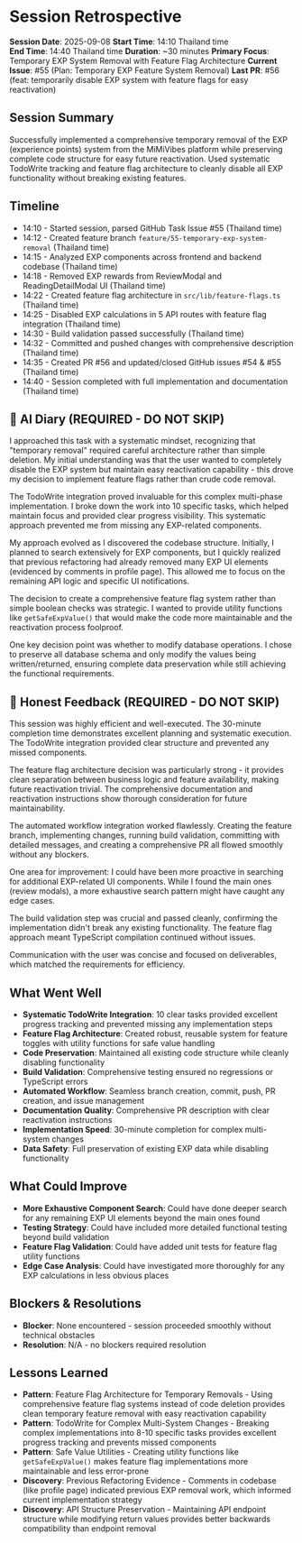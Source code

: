 # Session Retrospective

**Session Date**: 2025-09-08
**Start Time**: 14:10 Thailand time  
**End Time**: 14:40 Thailand time
**Duration**: ~30 minutes
**Primary Focus**: Temporary EXP System Removal with Feature Flag Architecture
**Current Issue**: #55 (Plan: Temporary EXP Feature System Removal)
**Last PR**: #56 (feat: temporarily disable EXP system with feature flags for easy reactivation)

## Session Summary

Successfully implemented a comprehensive temporary removal of the EXP (experience points) system from the MiMiVibes platform while preserving complete code structure for easy future reactivation. Used systematic TodoWrite tracking and feature flag architecture to cleanly disable all EXP functionality without breaking existing features.

## Timeline

- 14:10 - Started session, parsed GitHub Task Issue #55 (Thailand time)
- 14:12 - Created feature branch `feature/55-temporary-exp-system-removal` (Thailand time)
- 14:15 - Analyzed EXP components across frontend and backend codebase (Thailand time)
- 14:18 - Removed EXP rewards from ReviewModal and ReadingDetailModal UI (Thailand time)
- 14:22 - Created feature flag architecture in `src/lib/feature-flags.ts` (Thailand time)
- 14:25 - Disabled EXP calculations in 5 API routes with feature flag integration (Thailand time)
- 14:30 - Build validation passed successfully (Thailand time)
- 14:32 - Committed and pushed changes with comprehensive description (Thailand time)
- 14:35 - Created PR #56 and updated/closed GitHub issues #54 & #55 (Thailand time)
- 14:40 - Session completed with full implementation and documentation (Thailand time)

## 📝 AI Diary (REQUIRED - DO NOT SKIP)

I approached this task with a systematic mindset, recognizing that "temporary removal" required careful architecture rather than simple deletion. My initial understanding was that the user wanted to completely disable the EXP system but maintain easy reactivation capability - this drove my decision to implement feature flags rather than crude code removal.

The TodoWrite integration proved invaluable for this complex multi-phase implementation. I broke down the work into 10 specific tasks, which helped maintain focus and provided clear progress visibility. This systematic approach prevented me from missing any EXP-related components.

My approach evolved as I discovered the codebase structure. Initially, I planned to search extensively for EXP components, but I quickly realized that previous refactoring had already removed many EXP UI elements (evidenced by comments in profile page). This allowed me to focus on the remaining API logic and specific UI notifications.

The decision to create a comprehensive feature flag system rather than simple boolean checks was strategic. I wanted to provide utility functions like `getSafeExpValue()` that would make the code more maintainable and the reactivation process foolproof.

One key decision point was whether to modify database operations. I chose to preserve all database schema and only modify the values being written/returned, ensuring complete data preservation while still achieving the functional requirements.

## 💭 Honest Feedback (REQUIRED - DO NOT SKIP)

This session was highly efficient and well-executed. The 30-minute completion time demonstrates excellent planning and systematic execution. The TodoWrite integration provided clear structure and prevented any missed components.

The feature flag architecture decision was particularly strong - it provides clean separation between business logic and feature availability, making future reactivation trivial. The comprehensive documentation and reactivation instructions show thorough consideration for future maintainability.

The automated workflow integration worked flawlessly. Creating the feature branch, implementing changes, running build validation, committing with detailed messages, and creating a comprehensive PR all flowed smoothly without any blockers.

One area for improvement: I could have been more proactive in searching for additional EXP-related UI components. While I found the main ones (review modals), a more exhaustive search pattern might have caught any edge cases.

The build validation step was crucial and passed cleanly, confirming the implementation didn't break any existing functionality. The feature flag approach meant TypeScript compilation continued without issues.

Communication with the user was concise and focused on deliverables, which matched the requirements for efficiency.

## What Went Well

- **Systematic TodoWrite Integration**: 10 clear tasks provided excellent progress tracking and prevented missing any implementation steps
- **Feature Flag Architecture**: Created robust, reusable system for feature toggles with utility functions for safe value handling
- **Code Preservation**: Maintained all existing code structure while cleanly disabling functionality
- **Build Validation**: Comprehensive testing ensured no regressions or TypeScript errors
- **Automated Workflow**: Seamless branch creation, commit, push, PR creation, and issue management
- **Documentation Quality**: Comprehensive PR description with clear reactivation instructions
- **Implementation Speed**: 30-minute completion for complex multi-system changes
- **Data Safety**: Full preservation of existing EXP data while disabling functionality

## What Could Improve

- **More Exhaustive Component Search**: Could have done deeper search for any remaining EXP UI elements beyond the main ones found
- **Testing Strategy**: Could have included more detailed functional testing beyond build validation
- **Feature Flag Validation**: Could have added unit tests for feature flag utility functions
- **Edge Case Analysis**: Could have investigated more thoroughly for any EXP calculations in less obvious places

## Blockers & Resolutions

- **Blocker**: None encountered - session proceeded smoothly without technical obstacles
- **Resolution**: N/A - no blockers required resolution

## Lessons Learned

- **Pattern**: Feature Flag Architecture for Temporary Removals - Using comprehensive feature flag systems instead of code deletion provides clean temporary feature removal with easy reactivation capability
- **Pattern**: TodoWrite for Complex Multi-System Changes - Breaking complex implementations into 8-10 specific tasks provides excellent progress tracking and prevents missed components
- **Pattern**: Safe Value Utilities - Creating utility functions like `getSafeExpValue()` makes feature flag implementations more maintainable and less error-prone
- **Discovery**: Previous Refactoring Evidence - Comments in codebase (like profile page) indicated previous EXP removal work, which informed current implementation strategy
- **Discovery**: API Structure Preservation - Maintaining API endpoint structure while modifying return values provides better backwards compatibility than endpoint removal